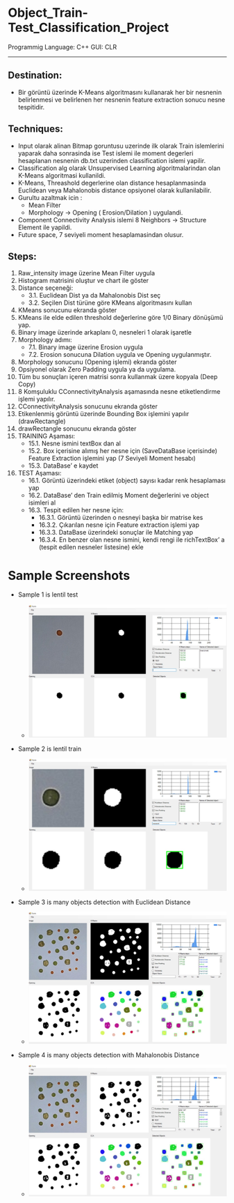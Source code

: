 # Object_Train-Test_Classification_Project

Programmig Language: C++
GUI: CLR

------------------------------------------
## Destination:
 - Bir görüntü üzerinde K-Means algoritmasını kullanarak her bir nesnenin belirlenmesi ve belirlenen her nesnenin feature extraction sonucu nesne tespitidir. 
 
## Techniques:
- Input olarak alinan Bitmap goruntusu uzerinde ilk olarak Train islemlerini yaparak daha sonrasinda ise Test islemi ile moment degerleri hesaplanan nesnenin db.txt uzerinden classification islemi yapilir.
- Classification alg olarak Unsupervised Learning algoritmalarindan olan K-Means algoritmasi kullanildi.
- K-Means, Threashold degerlerine olan distance hesaplanmasinda Euclidean veya Mahalonobis distance opsiyonel olarak kullanilabilir. 
- Gurultu azaltmak icin :
    - Mean Filter
    - Morphology -> Opening ( Erosion/Dilation ) uygulandi.
- Component Connectivity Analysis islemi 8 Neighbors -> Structure Element ile yapildi.
- Future space, 7 seviyeli moment hesaplamasindan olusur.

## Steps:
1.	Raw_intensity image üzerine Mean Filter uygula
2.	Histogram matrisini oluştur ve chart ile göster
3.	Distance seçeneği:
    - 3.1.	Euclidean Dist ya da Mahalonobis Dist seç
    - 3.2.	Seçilen Dist türüne göre KMeans algoritmasını kullan 
4.	KMeans sonucunu ekranda göster
5.	KMeans ile elde edilen threshold değerlerine göre 1/0 Binary dönüşümü yap.
6.	Binary image üzerinde arkaplanı 0, nesneleri 1 olarak işaretle
7.	Morphology adımı:
    - 7.1.	Binary image üzerine Erosion uygula
    - 7.2.	Erosion sonucuna Dilation uygula ve Opening uygulanmıştır.
8.	Morphology sonucunu (Opening işlemi) ekranda göster
9.	Opsiyonel olarak Zero Padding uygula ya da uygulama.
10.	Tüm bu sonuçları içeren matrisi sonra kullanmak üzere kopyala (Deep Copy)
11.	8 Komşuluklu CConnectivityAnalysis aşamasında nesne etiketlendirme işlemi yapılır.
12.	CConnectivityAnalysis sonucunu ekranda göster
13.	Etikenlenmiş görüntü üzerinde Bounding Box işlemini yapılır (drawRectangle)
14.	drawRectangle sonucunu ekranda göster
15.	TRAINING Aşaması:
    - 15.1.	Nesne ismini textBox dan al
    - 15.2.	Box içerisine alımış her nesne için (SaveDataBase içerisinde) Feature Extraction işlemini yap (7 Seviyeli Moment hesabı)
    - 15.3.	DataBase’ e kaydet
16.	TEST Aşaması:
    - 16.1.	Görüntü üzerindeki etiket (object) sayısı kadar renk hesaplaması yap
    - 16.2.	DataBase’ den Train edilmiş Moment değerlerini ve object isimleri al
    - 16.3.	Tespit edilen her nesne için:
        - 16.3.1.	Görüntü üzerinden o nesneyi başka bir matrise kes
        - 16.3.2.	Çıkarılan nesne için Feature extraction işlemi yap
        - 16.3.3.	DataBase üzerindeki sonuçlar ile Matching yap
        - 16.3.4.	En benzer olan nesne ismini, kendi rengi ile richTextBox’ a (tespit edilen nesneler listesine) ekle
  
# Sample Screenshots
- Sample 1 is lentil test
  - ![alt text](https://github.com/fbasatemur/Object_Train-Test_Classification_Project/blob/add-license-1/screenshots/lentil_test.jpg "Lentil Test")
  
- Sample 2 is lentil train 
  - ![alt text](https://github.com/fbasatemur/Object_Train-Test_Classification_Project/blob/add-license-1/screenshots/lentil_train.jpg "Lentil Train")
  
- Sample 3 is many objects detection with Euclidean Distance
  - ![alt text](https://github.com/fbasatemur/Object_Train-Test_Classification_Project/blob/add-license-1/screenshots/many_objects_test_euclidean.jpg "Many objects detection with Euclidean Distance")
  
- Sample 4 is many objects detection with Mahalonobis Distance
  - ![alt text](https://github.com/fbasatemur/Object_Train-Test_Classification_Project/blob/add-license-1/screenshots/many_objects_test_mahalonobis.jpg "Many objects detection with Mahalonobis Distance")
